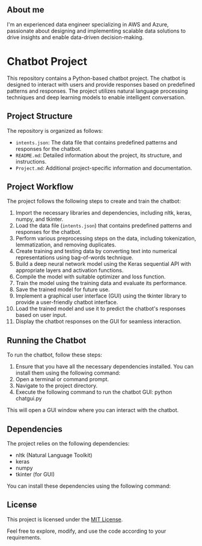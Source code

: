 ## About me

I'm an experienced data engineer specializing in AWS and Azure, passionate about designing and implementing scalable data solutions to drive insights and enable data-driven decision-making.

# Chatbot Project

This repository contains a Python-based chatbot project. The chatbot is designed to interact with users and provide responses based on predefined patterns and responses. The project utilizes natural language processing techniques and deep learning models to enable intelligent conversation.

## Project Structure

The repository is organized as follows:

- `intents.json`: The data file that contains predefined patterns and responses for the chatbot.
- `README.md`: Detailed information about the project, its structure, and instructions.
- `Project.md`: Additional project-specific information and documentation.

## Project Workflow

The project follows the following steps to create and train the chatbot:

1. Import the necessary libraries and dependencies, including nltk, keras, numpy, and tkinter.
2. Load the data file (`intents.json`) that contains predefined patterns and responses for the chatbot.
3. Perform various preprocessing steps on the data, including tokenization, lemmatization, and removing duplicates.
4. Create training and testing data by converting text into numerical representations using bag-of-words technique.
5. Build a deep neural network model using the Keras sequential API with appropriate layers and activation functions.
6. Compile the model with suitable optimizer and loss function.
7. Train the model using the training data and evaluate its performance.
8. Save the trained model for future use.
9. Implement a graphical user interface (GUI) using the tkinter library to provide a user-friendly chatbot interface.
10. Load the trained model and use it to predict the chatbot's responses based on user input.
11. Display the chatbot responses on the GUI for seamless interaction.

## Running the Chatbot

To run the chatbot, follow these steps:

1. Ensure that you have all the necessary dependencies installed. You can install them using the following command:
2. Open a terminal or command prompt.
3. Navigate to the project directory.
4. Execute the following command to run the chatbot GUI: python chatgui.py

This will open a GUI window where you can interact with the chatbot.

## Dependencies

The project relies on the following dependencies:

- nltk (Natural Language Toolkit)
- keras
- numpy
- tkinter (for GUI)

You can install these dependencies using the following command:


## License

This project is licensed under the [MIT License](LICENSE).

Feel free to explore, modify, and use the code according to your requirements.

